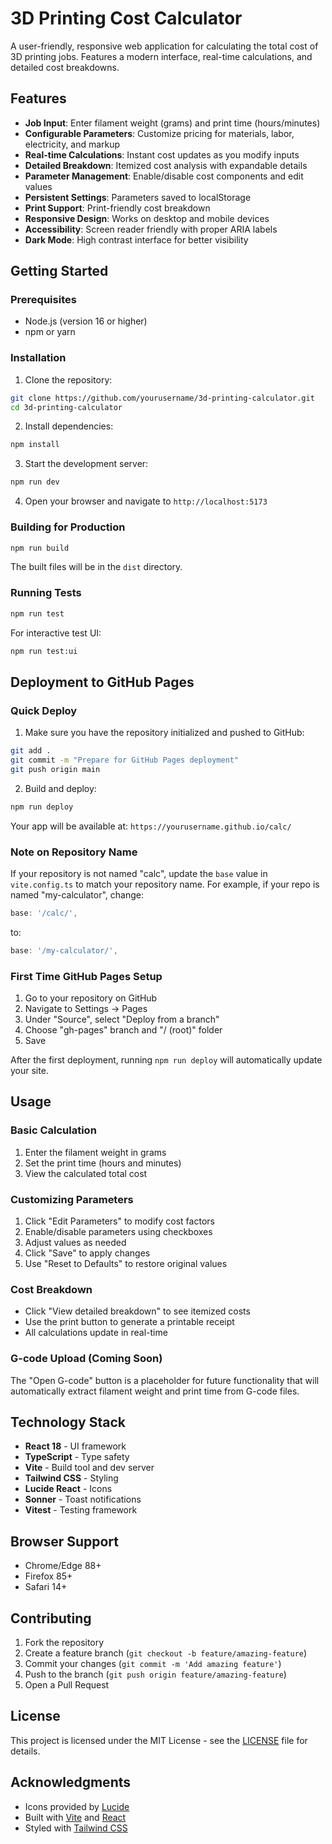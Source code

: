 # 3D Printing Cost Calculator

A user-friendly, responsive web application for calculating the total cost of 3D printing jobs. Features a modern interface, real-time calculations, and detailed cost breakdowns.

## Features

- **Job Input**: Enter filament weight (grams) and print time (hours/minutes)
- **Configurable Parameters**: Customize pricing for materials, labor, electricity, and markup
- **Real-time Calculations**: Instant cost updates as you modify inputs
- **Detailed Breakdown**: Itemized cost analysis with expandable details
- **Parameter Management**: Enable/disable cost components and edit values
- **Persistent Settings**: Parameters saved to localStorage
- **Print Support**: Print-friendly cost breakdown
- **Responsive Design**: Works on desktop and mobile devices
- **Accessibility**: Screen reader friendly with proper ARIA labels
- **Dark Mode**: High contrast interface for better visibility

## Getting Started

### Prerequisites

- Node.js (version 16 or higher)
- npm or yarn

### Installation

1. Clone the repository:
```bash
git clone https://github.com/yourusername/3d-printing-calculator.git
cd 3d-printing-calculator
```

2. Install dependencies:
```bash
npm install
```

3. Start the development server:
```bash
npm run dev
```

4. Open your browser and navigate to `http://localhost:5173`

### Building for Production

```bash
npm run build
```

The built files will be in the `dist` directory.

### Running Tests

```bash
npm run test
```

For interactive test UI:
```bash
npm run test:ui
```

## Deployment to GitHub Pages

### Quick Deploy

1. Make sure you have the repository initialized and pushed to GitHub:
```bash
git add .
git commit -m "Prepare for GitHub Pages deployment"
git push origin main
```

2. Build and deploy:
```bash
npm run deploy
```

Your app will be available at: `https://yourusername.github.io/calc/`

### Note on Repository Name

If your repository is not named "calc", update the `base` value in `vite.config.ts` to match your repository name. For example, if your repo is named "my-calculator", change:
```typescript
base: '/calc/',
```
to:
```typescript
base: '/my-calculator/',
```

### First Time GitHub Pages Setup

1. Go to your repository on GitHub
2. Navigate to Settings → Pages
3. Under "Source", select "Deploy from a branch"
4. Choose "gh-pages" branch and "/ (root)" folder
5. Save

After the first deployment, running `npm run deploy` will automatically update your site.

## Usage

### Basic Calculation

1. Enter the filament weight in grams
2. Set the print time (hours and minutes)
3. View the calculated total cost

### Customizing Parameters

1. Click "Edit Parameters" to modify cost factors
2. Enable/disable parameters using checkboxes
3. Adjust values as needed
4. Click "Save" to apply changes
5. Use "Reset to Defaults" to restore original values

### Cost Breakdown

- Click "View detailed breakdown" to see itemized costs
- Use the print button to generate a printable receipt
- All calculations update in real-time

### G-code Upload (Coming Soon)

The "Open G-code" button is a placeholder for future functionality that will automatically extract filament weight and print time from G-code files.

## Technology Stack

- **React 18** - UI framework
- **TypeScript** - Type safety
- **Vite** - Build tool and dev server
- **Tailwind CSS** - Styling
- **Lucide React** - Icons
- **Sonner** - Toast notifications
- **Vitest** - Testing framework

## Browser Support

- Chrome/Edge 88+
- Firefox 85+
- Safari 14+

## Contributing

1. Fork the repository
2. Create a feature branch (`git checkout -b feature/amazing-feature`)
3. Commit your changes (`git commit -m 'Add amazing feature'`)
4. Push to the branch (`git push origin feature/amazing-feature`)
5. Open a Pull Request

## License

This project is licensed under the MIT License - see the [LICENSE](LICENSE) file for details.

## Acknowledgments

- Icons provided by [Lucide](https://lucide.dev/)
- Built with [Vite](https://vitejs.dev/) and [React](https://reactjs.org/)
- Styled with [Tailwind CSS](https://tailwindcss.com/)
